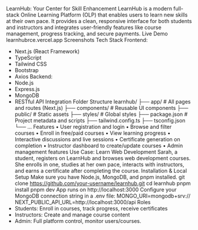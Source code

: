 LearnHub: Your Center for Skill 
Enhancement
LearnHub is a modern full-stack Online Learning Platform (OLP) that enables users to learn 
new skills at their own pace. It provides a clean, responsive interface for both students and 
instructors and integrates user-friendly features like course management, progress 
tracking, and secure payments.
Live Demo
learnhubrce.vercel.app
Screenshots
Tech Stack
Frontend:
- Next.js (React Framework)
- TypeScript
- Tailwind CSS
- Bootstrap
- Axios
Backend:
- Node.js
- Express.js
- MongoDB
- RESTful API Integration
Folder Structure
learnhub/
├── app/ # All pages and routes (Next.js)
├── components/ # Reusable UI components
├── public/ # Static assets
├── styles/ # Global styles
├── package.json # Project metadata and scripts
├── tailwind.config.ts
├── tsconfig.json
└── ...
Features
• User registration and login
• Browse and filter courses
• Enroll in free/paid courses
• View learning progress
• Interactive discussions and live sessions
• Certificate generation on completion
• Instructor dashboard to create/update courses
• Admin management features
Use Case: Learn Web Development
Sarah, a student, registers on LearnHub and browses web development courses. She enrolls 
in one, studies at her own pace, interacts with instructors, and earns a certificate after 
completing the course.
Installation & Local Setup
Make sure you have Node.js, MongoDB, and pnpm installed.
git clone https://github.com/your-username/learnhub.git
cd learnhub
pnpm install
pnpm dev
App runs on http://localhost:3000
Configure your MongoDB connection string in a .env file:
MONGO_URI=mongodb+srv://<your-db-url>
NEXT_PUBLIC_API_URL=http://localhost:3000/api
Roles
- Students: Enroll in courses, track progress, receive certificates
- Instructors: Create and manage course content
- Admin: Full platform control, monitor users/courses.
